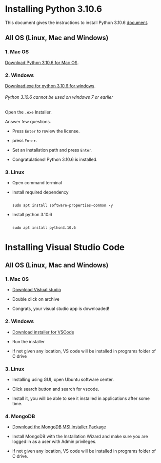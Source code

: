 
# Installing Python 3.10.6

  

This document gives the instructions to install Python 3.10.6 [document](https://www.python.org/downloads/release/python-3106/).


## All OS (Linux, Mac and Windows)

  

### 1. Mac OS

[Download Python 3.10.6 for Mac OS](https://www.python.org/ftp/python/3.10.6/python-3.10.6-macos11.pkg).

### 2. Windows

  

[Download exe for python 3.10.6 for windows](https://www.python.org/ftp/python/3.10.6/python-3.10.6-amd64.exe).

  

###### Python 3.10.6 cannot be used on windows 7 or earlier

  

Open the `.exe` Installer.


Answer few questions.


* Press `Enter` to review the license.

* press `Enter`.

* Set an installation path and press `Enter`.

* Congratulations! Python 3.10.6 is installed.

  

### 3. Linux

  

* Open command terminal

  

* Install required dependency

  

	```

	sudo apt install software-properties-common -y

	```

  

* Install python 3.10.6

	```

	sudo apt install python3.10.6

	```

  

# Installing Visual Studio Code

  

## All OS (Linux, Mac and Windows)

  

### 1. Mac OS

  

* [Download Vistual studio](https://go.microsoft.com/fwlink/?LinkID=534106)

  

* Double click on archive

  

* Congrats, your visual studio app is downloaded!

  

### 2. Windows

  

* [Download installer for VSCode](https://go.microsoft.com/fwlink/?LinkID=534107)

  

* Run the installer

  

* If not given any location, VS code will be installed in programs folder of C drive

  

### 3. Linux

  

* Installing using GUI, open Ubuntu software center.


* Click search button and search for vscode.


* Install it, you will be able to see it installed in applications after some time.


### 4. MongoDB

  

* [Download the MongoDB MSI Installer Package](https://www.mongodb.com/try/download/community)

  

*  Install MongoDB with the Installation Wizard and make sure you are logged in as a user with Admin privileges.

  

* If not given any location, VS code will be installed in programs folder of C drive.
